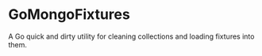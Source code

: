 GoMongoFixtures
===============

A Go quick and dirty utility for cleaning collections and loading fixtures into them.
